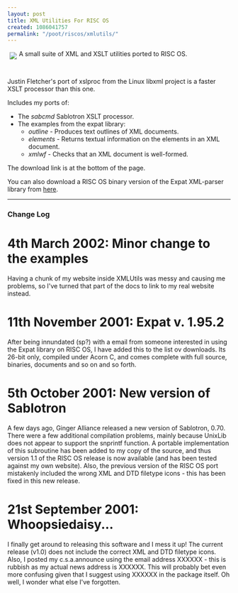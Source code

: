```yaml
---
layout: post
title: XML Utilities For RISC OS
created: 1086041757
permalink: "/poot/riscos/xmlutils/"
---
```

<div class="node">
<img src="/themes/anjackson.net/sw/xmlutils.png" border="0" align="left" style="margin: 5px;" />
<p>
A small suite of XML and XSLT utilities ported to RISC OS.
</p>
</div>
<br/>
<p>
Justin Fletcher's port of xslproc from the Linux libxml project is a faster XSLT processor than this one.
</p>

Includes my ports of:
* The _sabcmd_ Sablotron XSLT processor. 
* The examples from the expat library:
    * _outline_ - Produces text outlines of XML documents.
    * _elements_ - Returns textual information on the elements in an XML document.
    * _xmlwf_ - Checks that an XML document is well-formed.

The download link is at the bottom of the page.

You can also download a RISC OS binary version of the Expat XML-parser library from [here](http://anjackson.net/poot/riscos/xmlutils/expat).

----

### Change Log
# 4th March 2002: Minor change to the examples
Having a chunk of my website inside XMLUtils was messy and causing me problems, so I've turned that part of the docs to link to my real website instead.

# 11th November 2001: Expat v. 1.95.2
After being innundated (sp?) with a email from someone interested in using the Expat library on RISC OS, I have added this to the list ov downloads. Its 26-bit only, compiled under Acorn C, and comes complete with full source, binaries, documents and so on and so forth.

# 5th October 2001: New version of Sablotron
A few days ago, Ginger Alliance released a new version of Sablotron, 0.70. There were a few additional compilation problems, mainly because UnixLib does not appear to support the snprintf function. A portable implementation of this subroutine has been added to my copy of the source, and thus version 1.1 of the RISC OS release is now available (and has been tested against my own website). Also, the previous version of the RISC OS port mistakenly included the wrong XML and DTD filetype icons - this has been fixed in this new release.

# 21st September 2001: Whoopsiedaisy...
I finally get around to releasing this software and I mess it up! The current release (v1.0) does not include the correct XML and DTD filetype icons. Also, I posted my c.s.a.announce using the email address XXXXXX - this is rubbish as my actual news address is XXXXXX. This will probably bet even more confusing given that I suggest using XXXXXX in the package itself. Oh well, I wonder what else I've forgotten.
